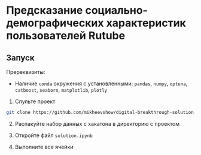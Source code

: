 # Предсказание социально-демографических характеристик пользователей Rutube

## Запуск

Пререквизиты:

- Наличие `conda` окружения с установленными: `pandas`, `numpy`, `optuna`, `catboost`, `seaborn`, `matplotlib`, `plotly`

1. Спульте проект

``` bash
git clone https://github.com/mikheevshow/digital-breakthrough-solution.git
```

2. Распакуйте набор данных с хакатона в директорию с проектом

3. Откройте файл `solution.ipynb`

4. Выполните все ячейки
